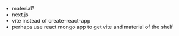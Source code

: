 - material?
- next.js
- vite instead of create-react-app
- perhaps use react mongo app to get vite and material of the shelf
